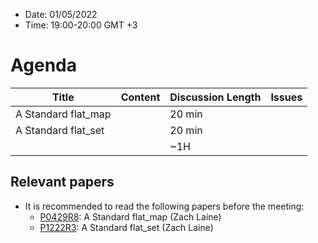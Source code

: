 * Date: 01/05/2022
* Time: 19:00-20:00 GMT +3

# Agenda

| Title | Content | Discussion Length | Issues       |
|----------|-------------|-------------|----------------|
| A Standard flat_map |   | 20 min   |   |
| A Standard flat_set |   | 20 min   |   |
|                     |   | ~1H      |   |

## Relevant papers

* It is recommended to read the following papers before the meeting:
  * [P0429R8](http://www.open-std.org/jtc1/sc22/wg21/docs/papers/2022/p0429r8.pdf): A Standard flat_map (Zach Laine) 
  * [P1222R3](http://www.open-std.org/jtc1/sc22/wg21/docs/papers/2022/p1222r3.pdf): A Standard flat_set (Zach Laine)
